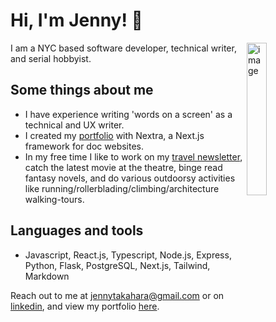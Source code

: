 # Hi, I'm Jenny! 👋

<img align="right" src="https://media.giphy.com/media/lzz3B3xLZluuY/giphy-downsized-large.gif" alt="image" width="25%" height="auto">

I am a NYC based software developer, technical writer, and serial hobbyist.

## Some things about me

- I have experience writing 'words on a screen' as a technical and UX writer.
- I created my [portfolio](https://www.jennytakahara.com/) with Nextra, a Next.js framework for doc websites.
- In my free time I like to work on my [travel newsletter](https://awellplacedlog.substack.com/), catch the latest movie at the theatre, binge read fantasy novels, and do various outdoorsy activities like running/rollerblading/climbing/architecture walking-tours.

## Languages and tools

- Javascript, React.js, Typescript, Node.js, Express, Python, Flask, PostgreSQL, Next.js, Tailwind, Markdown

Reach out to me at jennytakahara@gmail.com or on [linkedin](https://www.linkedin.com/in/ehime-takahara/), and view my portfolio [here](https://www.jennytakahara.com/).
